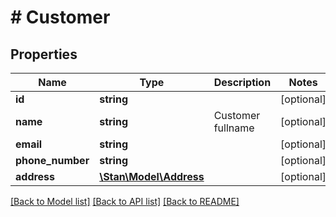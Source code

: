 # # Customer

## Properties

Name | Type | Description | Notes
------------ | ------------- | ------------- | -------------
**id** | **string** |  | [optional]
**name** | **string** | Customer fullname | [optional]
**email** | **string** |  | [optional]
**phone_number** | **string** |  | [optional]
**address** | [**\Stan\Model\Address**](Address.md) |  | [optional]

[[Back to Model list]](../../README.md#models) [[Back to API list]](../../README.md#endpoints) [[Back to README]](../../README.md)
